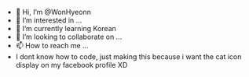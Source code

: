 - 👋 Hi, I’m @WonHyeonn
- 👀 I’m interested in ...
- 🌱 I’m currently learning Korean
- 💞️ I’m looking to collaborate on ...
- 📫 How to reach me ...
- I dont know how to code, just making this because i want the cat icon display on my facebook profile XD
<!---
WonHyeonn/WonHyeonn is a ✨ special ✨ repository because its `README.md` (this file) appears on your GitHub profile.
You can click the Preview link to take a look at your changes.
--->
